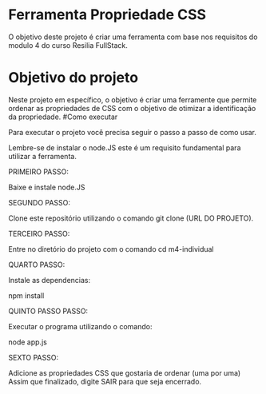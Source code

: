 
# Ferramenta Propriedade CSS

O objetivo deste projeto é criar uma ferramenta com base nos requisitos do modulo 4 do curso Resilia FullStack.
# Objetivo do projeto

Neste projeto em específico, o objetivo é criar uma ferramente que permite ordenar as propriedades de CSS com o objetivo de otimizar a identificação da propriedade.
#Como executar

Para executar o projeto você precisa seguir o passo a passo de como usar.

Lembre-se de instalar o node.JS este é um requisito fundamental para utilizar a ferramenta.

PRIMEIRO PASSO:

Baixe e instale node.JS

SEGUNDO PASSO:

Clone este repositório utilizando o comando git clone (URL DO PROJETO).

TERCEIRO PASSO:

Entre no diretório do projeto com o comando cd m4-individual

QUARTO PASSO:

Instale as dependencias:

npm install

QUINTO PASSO PASSO:

Executar o programa utilizando o comando:

node app.js


SEXTO PASSO:

Adicione as propriedades CSS que gostaria de ordenar (uma por uma) Assim que finalizado, digite SAIR para que seja encerrado.
